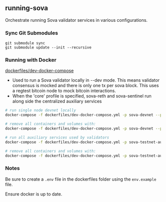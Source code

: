 ## running-sova

Orchestrate running Sova validator services in various configurations.

### Sync Git Submodules

```
git submodule sync
git submodule update --init --recursive
```

### Running with Docker

[dockerfiles/dev-docker-compose](./dockerfiles/dev-docker-compose.yml)
- Used to run a Sova validator locally in --dev mode. This means validator consensus is mocked and there is only one tx per sova block. This uses a regtest bitcoin node to mock bitcoin interactions.
- When the 'core' profile is specified, sova-reth and sova-sentinel run along side the centralized auxiliary services

```bash
# run single node devnet locally
docker-compose -f dockerfiles/dev-docker-compose.yml -p sova-devnet --profile core up --build -d

# remove all containers and volumes with:
docker-compose -f dockerfiles/dev-docker-compose.yml -p sova-devnet --profile core down -v --rmi all
```

```bash
# run all auxiliary services used by validators
docker-compose -f dockerfiles/dev-docker-compose.yml -p sova-testnet-aux-services up --build -d

# remove all containers and volumes with:
docker-compose -f dockerfiles/dev-docker-compose.yml -p sova-testnet-aux-services down -v --rmi all
```

### Notes

Be sure to create a `.env` file in the dockerfiles folder using the `env.example` file.

Ensure docker is up to date.
